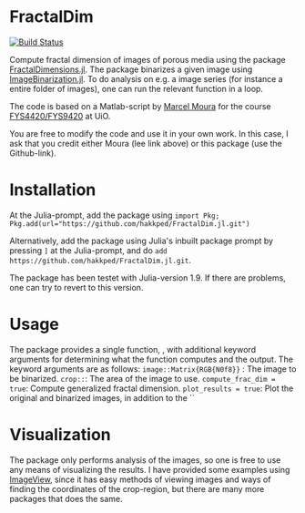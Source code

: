 # FractalDim

[![Build Status](https://github.com/hakkped/FractalDim.jl/actions/workflows/CI.yml/badge.svg?branch=main)](https://github.com/hakkped/FractalDim.jl/actions/workflows/CI.yml?query=branch%3Amain)

Compute fractal dimension of images of porous media using the package [FractalDimensions.jl](https://github.com/JuliaDynamics/FractalDimensions.jl). The package binarizes a given image using [ImageBinarization.jl](https://github.com/JuliaImages/ImageBinarization.jl). To do analysis on e.g. a image series (for instance a entire folder of images), one can run the relevant function in a loop.

The code is based on a Matlab-script by [Marcel Moura](https://www.mn.uio.no/fysikk/english/people/aca/mnmoura/) for the course [FYS4420/FYS9420](https://www.uio.no/studier/emner/matnat/fys/FYS9420/index-eng.html) at UiO.

You are free to modify the code and use it in your own work. In this case, I ask that you credit either Moura (lee link above) or this package (use the Github-link).


# Installation
At the Julia-prompt, add the package using `import Pkg; Pkg.add(url="https://github.com/hakkped/FractalDim.jl.git")`

Alternatively, add the package using Julia's inbuilt package prompt by pressing `]` at the Julia-prompt, and do `add https://github.com/hakkped/FractalDim.jl.git`.

The package has been testet with Julia-version 1.9. If there are problems, one can try to revert to this version.


# Usage
The package provides a single function, , with additional keyword arguments for determining what the function computes and the output. The keyword arguments are as follows:
`image::Matrix{RGB{N0f8}}` : The image to be binarized.
`crop::`: The area of the image to use. 
`compute_frac_dim = true`: Compute generalized fractal dimension. 
`plot_results = true`: Plot the original and binarized images, in addition to the
``

# Visualization
The package only performs analysis of the images, so one is free to use any means of visualizing the results. I have provided some examples using [ImageView](https://github.com/JuliaImages/ImageView.jl), since it has easy methods of viewing images and ways of finding the coordinates of the crop-region, but there are many more packages that does the same.


